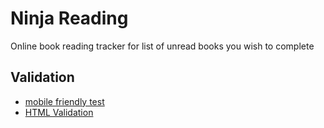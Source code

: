 # Ninja Reading

Online book reading tracker for list of unread books you wish to complete



## Validation

+ [mobile friendly test](https://search.google.com/test/mobile-friendly?id=SBoL0FuP4oxmw-ZJ-KYCvA)
+ [HTML Validation](https://validator.w3.org/nu/?doc=https%3A%2F%2Fnhope123.github.io%2Fbooklist%2F)